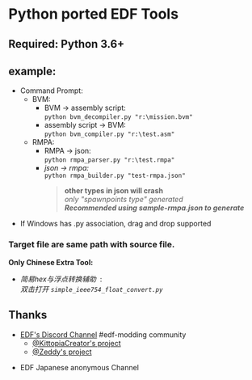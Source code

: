 # Python ported EDF Tools

## Required: Python 3.6+

## example: ##   
- Command Prompt:
    - BVM:
        + BVM -> assembly script:  
        `python bvm_decompiler.py "r:\mission.bvm"`   
        + assembly script -> BVM:  
        `python bvm_compiler.py "r:\test.asm"`  
    - RMPA:
        - RMPA -> json:  
        `python rmpa_parser.py "r:\test.rmpa"`   
        - *json -> rmpa:*  
        `python rmpa_builder.py "test-rmpa.json"`   
            > **other types in json will crash**  
            > *only "spawnpoints type" generated*  
            > ***Recommended using sample-rmpa.json to generate***   
- If Windows has .py association, drag and drop supported

### Target file are same path with source file.
 **Only Chinese Extra Tool:**
- _简易hex与浮点转换辅助_ &nbsp;:    
    _双击打开 `simple_ieee754_float_convert.py`_  

## Thanks
* [EDF's Discord Channel](https://discord.gg/bfGjgTM) #edf-modding community
    * [@KittopiaCreator's project](https://gitlab.com/kittopiacreator/edf-tools)  
    * [@Zeddy's project](https://github.com/zeddidragon/sgott)

- EDF Japanese anonymous Channel